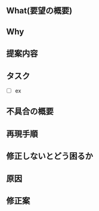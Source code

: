 <!-- 要望のテンプレート -->
## What(要望の概要)
## Why
## 提案内容
## タスク
- [ ] ex

<!-- 不具合のテンプレート -->
## 不具合の概要
## 再現手順
## 修正しないとどう困るか
## 原因
## 修正案
